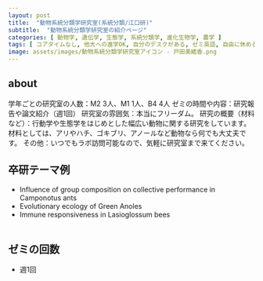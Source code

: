 ```yaml
---
layout: post
title:  "動物系統分類学研究室(系統分類/江口研)"
subtitle:  "動物系統分類学研究室の紹介ページ"
categories: [ 動物学, 遺伝学, 生態学, 系統分類学, 進化生物学, 農学 ]
tags: [ コアタイムなし, 他大への進学OK, 自分のデスクがある, ゼミ英語, 自由に休める, 研究テーマを自分で決める, 研究テーマが与えられる, イベントあり, 外国人留学生が多い ]
image: assets/images/動物系統分類学研究室アイコン - 戸田美緒香.png
---
```


## about
学年ごとの研究室の人数：M2 3人、M1 1人、B4 4人 ゼミの時間や内容：研究報告や論文紹介（週1回）
研究室の雰囲気：本当にフリーダム。 
研究の概要（材料など）：行動学や生態学をはじめとした幅広い動物に関する研究をしています。材料としては、アリやハチ、ゴキブリ、アノールなど動物なら何でも大丈夫です。 
その他：いつでもラボ訪問可能なので、気軽に研究室まで来てください。

## 卒研テーマ例
- Influence of group composition on collective performance in Camponotus ants
- Evolutionary ecology of Green Anoles
- Immune responsiveness in Lasioglossum bees
<br /><br />
   
## ゼミの回数
- 週1回
<br /><br />
